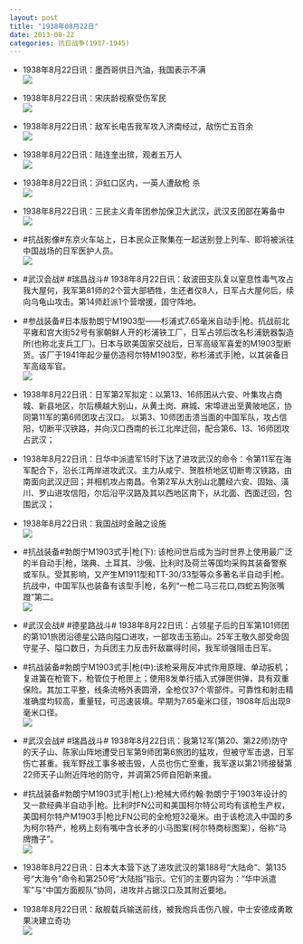 ```yaml
---
layout: post
title: "1938年08月22日"
date: 2013-08-22
categories: 抗日战争(1937-1945)
---
```


<meta name="referrer" content="no-referrer" />

- 1938年8月22日讯：墨西哥供日汽油，我国表示不满 <br/><img src="https://ww1.sinaimg.cn/large/aca367d8jw1e7vu9830fuj20a60cojsb.jpg" />

- 1938年8月22日讯：宋庆龄视察受伤军民 <br/><img src="https://ww3.sinaimg.cn/large/aca367d8jw1e7vsiqrr3hj208n0ctq45.jpg" />

- 1938年8月22日讯：敌军长电告我军攻入济南经过，敌伤亡五百余 <br/><img src="https://ww4.sinaimg.cn/large/aca367d8jw1e7vqucyo54j20b40o4mz4.jpg" />

- 1938年8月22日讯：陆连奎出殡，观者五万人 <br/><img src="https://ww2.sinaimg.cn/large/aca367d8jw1e7vp24vzu5j209j0og764.jpg" />

- 1938年8月22日讯：沪虹口区内，一英人遭敌枪 杀 <br/><img src="https://ww2.sinaimg.cn/large/aca367d8jw1e7vn43qgolj208z0ujwgh.jpg" />

- 1938年8月22日讯：三民主义青年团参加保卫大武汉，武汉支团部在筹备中 <br/><img src="https://ww2.sinaimg.cn/large/aca367d8jw1e7vlbvjwrnj206f0o2gmx.jpg" />

- #抗战影像#东京火车站上，日本民众正聚集在一起送别登上列车、即将被派往中国战场的日军医护人员。 <br/><img src="https://ww3.sinaimg.cn/large/aca367d8jw1e7vkg2e09vj20p00jk0xy.jpg" />

- #武汉会战# #瑞昌战斗# 1938年8月22日讯：敌波田支队复以窒息性毒气攻占我大屋何，我军第81师的2个营大部牺牲，生还者仅8人，日军占大屋何后，续向乌龟山攻击。第14师赶派1个营增援，固守阵地。 

- #参战装备#日本版勃朗宁M1903型——杉浦式7.65毫米自动手|枪。抗战前北平雍和宫大街52号有家朝鲜人开的杉浦铁工厂，日军占领后改名杉浦銃器製造所(也称北支兵工厂)。日本与欧美国家交战后，日军高级军喜爱的M1903型断货。该厂于1941年起少量仿造柯尔特M1903型，称杉浦式手|枪，以其装备日军高级军官。 <br/><img src="https://ww4.sinaimg.cn/large/aca367d8jw1e7vhu9dzevj20c10gqgm7.jpg" />

- 1938年8月22日讯：日军第2军拟定：以第13、16师团从六安、叶集攻占商城、新县地区，尔后横越大别山，从黄土岗、麻城、宋埠进出至黄陂地区，协同第11军的第6师团攻占汉口。 以第3、10师团击溃当面的中国军队，攻占信阳，切断平汉铁路，并向汉口西南的长江北岸迂回，配合第6、13、16师团攻占武汉；  

- 1938年8月22日讯：日华中派遣军15时下达了进攻武汉的命令：令第11军在海军配合下，沿长江两岸进攻武汉。主力从咸宁、贺胜桥地区切断粤汉铁路，由南面向武汉迂回；并相机攻占南昌。令第2军从大别山北麓经六安、固始、潢川、罗山进攻信阳，尔后沿平汉路及其以西地区南下，从北面、西面迂回，包围武汉；  

- 1938年8月22日讯：我国战时金融之设施 <br/><img src="https://ww3.sinaimg.cn/large/aca367d8jw1e7vcnqtxdwj20c114qn3v.jpg" />

- #抗战装备#勃朗宁M1903式手|枪(下): 该枪问世后成为当时世界上使用最广泛的半自动手|枪，瑞典、土耳其、沙俄、比利时及荷兰等国均采购其装备警察或军队。受其影响，又产生M1911型和TT-30/33型等众多著名半自动手|枪。抗战中，中国军队也装备有该型手|枪，名列“一枪二马三花口,四蛇五狗张嘴蹬”第二。 <br/><img src="https://ww3.sinaimg.cn/large/aca367d8jw1e7vbrp3dw5j20c10i7ab1.jpg" />

- #武汉会战# #德星路战斗# 1938年8月22日讯：占领星子后的日军第101师团的第101旅团沿德星公路向隘口进攻，一部攻击玉筋山。25军王敬久部受命固守星子、隘口数日，为兵团主力反击歼敌赢得时间，我军顽强阻击日军。 

- #抗战装备#勃朗宁M1903式手|枪(中):该枪采用反冲式作用原理、单动扳机；复进簧在枪管下，枪管位于枪匣上；使用8发单行插入式弹匣供弹，具有双重保险。其加工平整，线条流畅外表圆滑，全枪仅37个零部件。可靠性和射击精准确度均较高，重量轻，可迅速装填。早期为7.65毫米口径，1908年后出现9毫米口径。 <br/><img src="https://ww2.sinaimg.cn/large/aca367d8jw1e7v8lobl0hj20c10kmwfk.jpg" />

- #武汉会战# #瑞昌战斗# 1938年8月22日讯：我第12军(第20、第22师)防守的天子山、陈家山阵地遭受日军第9师团第6旅团的猛攻，但被守军击退，日军伤亡甚重。我军野战工事多被击毁，人员也伤亡至重，我军遂以第21师接替第22师天子山附近阵地的防守，并调第25师自阳新来援。 

- #抗战装备#勃朗宁M1903式手|枪(上):枪械大师约翰·勃朗宁于1903年设计的又一款经典半自动手|枪。比利时FN公司和美国柯尔特公司均有该枪生产权，美国柯尔特产M1903手|枪比FN公司的全枪短32毫米。由于该枪流入中国的多为柯尔特产，枪柄上刻有嘴中含长矛的小马图案(柯尔特商标图案），俗称“马牌撸子”。 <br/><img src="https://ww1.sinaimg.cn/large/aca367d8jw1e7v6k8ygp0j20c10ecwex.jpg" />

- 1938年8月22日讯：日本大本营下达了进攻武汉的第188号“大陆命”、第135号“大海令”命令和第250号“大陆指”指示。它们的主要内容为：“华中派遣军”与“中国方面舰队”协同，进攻并占据汉口及其附近要地。 

- 1938年8月22日讯：敌舰载兵输送前线，被我炮兵击伤八艘，中士安德成勇敢果决建立奇功 <br/><img src="https://ww4.sinaimg.cn/large/aca367d8jw1e7v2901ig5j20as1mptda.jpg" />


